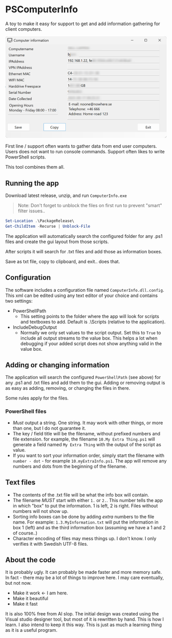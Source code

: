 # PSComputerInfo

A toy to make it easy for support to get and add information gathering for client computers.

![screenshot of the program](./screenShot.png)

First line / support often wants to gather data from end user computers. Users does not want to run console commands. Support often likes to write PowerShell scripts.

This tool combines them all.

## Running the app

Download latest release, unzip, and run `ComputerInfo.exe`

> Note: Don't forget to unblock the files on first run to prevent "smart" filter issues..

```PowerShell
Set-Location .\PackageRelease\
Get-ChildItem -Recurse | Unblock-File
```

The application will automatically search the configured folder for any .ps1 files and create the gui layout from those scripts.

After scripts it will search for .txt files and add those as information boxes.

Save as txt file, copy to clipboard, and exit.. does that.

## Configuration

The software includes a configuration file named `ComputerInfo.dll.config`. This xml can be edited using any text editor of your choice and contains two settings:

- PowerShellPath
    - This setting points to the folder where the app will look for scripts and textboxes to add. Default is .\Scripts (relative to the application).
- IncludeDebugOutput
    - Normally we only set values to the script output. Set this to `True` to include all output streams to the value box. This helps a lot when debugging if your added script does not show anything valid in the value box.

## Adding or changing information

The application will search the configured `PowerShellPath` (see above) for any .ps1 and .txt files and add them to the gui. Adding or removing output is as easy as adding, removing, or changing the files in there.

Some rules apply for the files.

### PowerShell files

- _Must_ output a string. One string. It may work with other things, or more than one, but I do not guarantee it.
- The key / field title will be the filename, without prefixed numbers and file extension. for example, the filename `10.My Extra Thing.ps1` will generate a field named `My Extra Thing` with the output of the script  as value.
- If you want to sort your information order, simply start the filename with `number - dot` - for example `10.myExtraInfo.ps1`. The app will remove any numbers and dots from the beginning of the filename.

## Text files

- The contents of the .txt file will be what the info box will contain.
- The filename _MUST_ start with either `1.` or `2.`. This number tells the app in which "box" to put the information. 1 is left, 2 is right. Files without numbers will not show up.
- Sorting info boxes can be done by adding _extra_ numbers to the file name. For example: `1.3.MyInformation.txt` will put the information in box 1 (left) and as the third information box (assuming we have a 1 and 2 of course..)
- Character encoding of files may mess things up. I don't know. I only verifies it with Swedish UTF-8 files.

## About the code

It is probably ugly. It can probably be made faster and more memory safe. In fact - there may be a lot of things to improve here. I may care eventually, but not now.

- Make it work <- I am here.
- Make it beautiful
- Make it fast

It is also 100% free from AI slop. The initial design was created using the Visual studio designer tool, but most of it is rewritten by hand. This is how I learn. I also intend to keep it this way. This is just as much a learning thing as it is a useful program.
